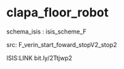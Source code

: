 # clapa_floor_robot

schema_isis : 
isis_scheme_F

src:
F_verin_start_foward_stopV2_stop2

ISIS:LINK
bit.ly/2Ttjwp2